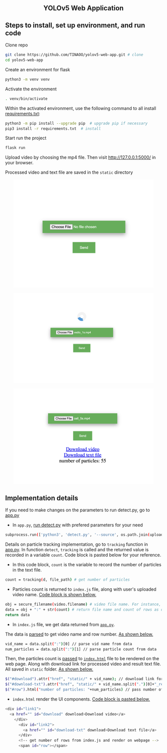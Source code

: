 
## <div align="center">YOLOv5 Web Application</div>

## Steps to install, set up environment, and run code

Clone repo 

```bash
git clone https://github.com/TINAOO/yolov5-web-app.git # clone
cd yolov5-web-app
```
Create an environment for flask
```bash
python3 -m venv venv
```
Activate the environment
```bash
. venv/bin/activate
```
Within the activated environment, use the following command to all install [requirements.txt](https://github.com/TINAOO/yolov5-web-app/blob/main/requirements.txt):
```bash
python3 -m pip install --upgrade pip  # upgrade pip if necessary
pip3 install -r requirements.txt  # install
```

Start run the project
```bash
flask run
```

Upload video by choosing the mp4 file. Then visit http://127.0.0.1:5000/ in your browser. 

Processed video and text file are saved in the `static` directory

<p align="center">
<img src="https://github.com/TINAOO/yolov5-web-app/blob/main/1.png" width="450">
</p>

<p align="center">
<img src="https://github.com/TINAOO/yolov5-web-app/blob/main/2.png" width="450">
</p>

<p align="center">
<img src="https://github.com/TINAOO/yolov5-web-app/blob/main/3.png" width="450">
</p>


## Implementation details
If you need to make changes on the parameters to run detect.py, go to [app.py](https://github.com/TINAOO/yolov5-web-app/blob/main/app.py)

- In `app.py`, [run detect.py](https://github.com/TINAOO/yolov5-web-app/blob/main/app.py#:~:text=subprocess.run(%5B%27python3%27%2C%20%27detect.py%27%2C%20%27%2D%2Dsource%27%2C%20os.path.join(uploads_dir%2C%20secure_filename(video.filename))%2C%20%27%2D%2Dsave%2Dtxt%27%5D)) with prefered parameters for your need
```bash
subprocess.run(['python3', 'detect.py', '--source', os.path.join(uploads_dir, secure_filename(video.filename)), '--save-txt']) 
```

Details on particle tracking implementation, go to `tracking` function in [app.py](https://github.com/TINAOO/yolov5-web-app/blob/main/app.py#:~:text=count%20%3D%200,.close()). In function `detect`, `tracking` is called and the returned value is recorded in a variable `count`. Code block is pasted below for your reference.
- In this code block, `count` is the variable to record the number of particles in the text file. 

```bash
count = tracking(d, file_path) # get number of particles
```

- Particles count is returned to `index.js` file, along with user's uploaded video name. [Code block is shown below.](https://github.com/TINAOO/yolov5-web-app/blob/main/app.py#:~:text=obj%20%3D%20secure_filename,return%20data)
```bash
obj = secure_filename(video.filename) # video file name. For instance, street_vid.mp4
data = obj + ":" + str(count) # return file name and count of rows as data to ---> index.js file
return data
```

- In `index.js` file, we get data returned from [ `app.py`](https://github.com/TINAOO/yolov5-web-app/blob/main/app.py#:~:text=obj%20%3D%20secure_filename,return%20data). 

The data is [parsed](https://github.com/TINAOO/yolov5-web-app/blob/main/static/index.js#:~:text=vid_name%20%3D%20data,count%20from%20data) to get video name and row number. [As shown below.](https://github.com/TINAOO/yolov5-web-app/blob/main/static/index.js#:~:text=vid_name%20%3D%20data,count%20from%20data)
```bash
vid_name = data.split(":")[0] // parse vid name from data
num_particles = data.split(":")[1] // parse particle count from data
```

Then, the particles count is [passed](https://github.com/TINAOO/yolov5-web-app/blob/main/static/index.js#:~:text=%24(%22%23row%22).html(%22number%20of%20rows%3A%20%22%2Bnum_rows)%20//%20pass%20number%20of%20rows%20to%20%2D%2D%2D%3E%20index.html) to [`index.html`](https://github.com/TINAOO/yolov5-web-app/blob/main/templates/index.html) file to be rendered on the web page. Along with download link for processed video and result text file. All saved in `static` folder. [As shown below.](https://github.com/TINAOO/yolov5-web-app/blob/main/static/index.js#:~:text=%24(%22%23download,%2Bnum_rows))
```bash
$("#download").attr("href", "static/" + vid_name); // download link for processed video
$("#download-txt").attr("href", "static/" + vid_name.split(".")[0]+"_result.txt"); // download link for text result
$("#row").html("number of particles: "+num_particles) // pass number of particles to ---> index.html
```

- `index.html` render the UI components. [Code block is pasted below.](https://github.com/TINAOO/yolov5-web-app/blob/main/templates/index.html#:~:text=%3Cdiv%20id,%3C/span%3E)
```bash
<div id="link1">
  <a href="" id="download" download>Download video</a>
    </div>
      <div id="link2"> 
        <a href="" id="download-txt" download>Download text file</a>
      </div>
      <!-- get number of rows from index.js and render on webpage -->
      <span id="row"></span> 
```